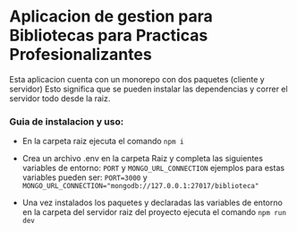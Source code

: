 # Aplicacion de gestion para Bibliotecas para Practicas Profesionalizantes

Esta aplicacion cuenta con un monorepo con dos paquetes (cliente y servidor)
Esto significa que se pueden instalar las dependencias y correr el servidor todo desde la raiz.

### Guia de instalacion y uso:

- En la carpeta raiz ejecuta el comando `npm i`

- Crea un archivo .env en la carpeta Raiz y completa las siguientes variables de entorno: `PORT` y `MONGO_URL_CONNECTION` ejemplos para estas variables pueden ser: `PORT=3000` y `MONGO_URL_CONNECTION="mongodb://127.0.0.1:27017/biblioteca"`

- Una vez instalados los paquetes y declaradas las variables de entorno en la carpeta del servidor raiz del proyecto ejecuta el comando `npm run dev`

